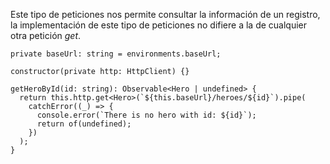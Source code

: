 Este tipo de peticiones nos permite consultar la información de un registro, la implementación de este tipo de peticiones no difiere a la de cualquier otra petición *get*.

```
private baseUrl: string = environments.baseUrl;

constructor(private http: HttpClient) {}

getHeroById(id: string): Observable<Hero | undefined> {
  return this.http.get<Hero>(`${this.baseUrl}/heroes/${id}`).pipe(
    catchError((_) => {
      console.error(`There is no hero with id: ${id}`);
      return of(undefined);
    })
  );
}
```
